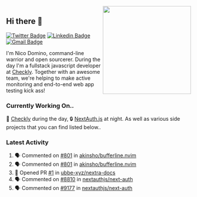 <img align="right" src="https://user-images.githubusercontent.com/7415984/172472491-91b16eac-fa22-4ecf-92df-d687139fd1f9.gif" width="240" />

## Hi there 👋

[![Twitter Badge](https://img.shields.io/badge/-@ndom91-1ca0f1?style=flat-square&labelColor=1ca0f1&logo=twitter&logoColor=white&link=https://twitter.com/ndom91)](https://twitter.com/ndom91) [![Linkedin Badge](https://img.shields.io/badge/-ndom91-blue?style=flat-square&logo=Linkedin&logoColor=white&link=https://www.linkedin.com/in/ndom91/)](https://www.linkedin.com/in/ndom91/) [![Gmail Badge](https://img.shields.io/badge/-yo@ndo.dev-c14438?style=flat-square&logo=mail.ru&logoColor=white&link=mailto:yo@ndo.dev)](mailto:yo@ndo.dev)

I'm Nico Domino, command-line warrior and open sourcerer. During the day I'm a fullstack javascript developer at [Checkly](https://checklyhq.com). Together with an awesome team, we're helping to make active monitoring and end-to-end web app testing kick ass!

### Currently Working On..

🦝 [Checkly](https://checklyhq.com) during the day, 🔒 [NextAuth.js](https://github.com/nextauthjs/next-auth) at night. As well as various side projects that you can find listed below..

<!--START_SECTION_PROFILE_VIEWS:readme-info-->
<!--END_SECTION_PROFILE_VIEWS:readme-info-->

<!--START_SECTION_DAILY_COMMIT:readme-info-->
<!--END_SECTION_DAILY_COMMIT:readme-info-->

<!--START_SECTION_WEEKLY_COMMIT:readme-info-->
<!--END_SECTION_WEEKLY_COMMIT:readme-info-->

### Latest Activity

<!--START_SECTION:activity-->
1. 🗣 Commented on [#801](https://github.com/akinsho/bufferline.nvim/issues/801#issuecomment-1872175598) in [akinsho/bufferline.nvim](https://github.com/akinsho/bufferline.nvim)
2. 🗣 Commented on [#801](https://github.com/akinsho/bufferline.nvim/issues/801#issuecomment-1872130202) in [akinsho/bufferline.nvim](https://github.com/akinsho/bufferline.nvim)
3. 💪 Opened PR [#1](https://github.com/ubbe-xyz/nextra-docs/pull/1) in [ubbe-xyz/nextra-docs](https://github.com/ubbe-xyz/nextra-docs)
4. 🗣 Commented on [#8810](https://github.com/nextauthjs/next-auth/pull/8810#issuecomment-1871975613) in [nextauthjs/next-auth](https://github.com/nextauthjs/next-auth)
5. 🗣 Commented on [#9177](https://github.com/nextauthjs/next-auth/issues/9177#issuecomment-1871952207) in [nextauthjs/next-auth](https://github.com/nextauthjs/next-auth)
<!--END_SECTION:activity-->
